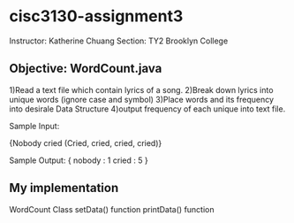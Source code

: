 # cisc3130-assignment3
Instructor: Katherine Chuang 
Section: TY2 
Brooklyn College

## Objective: WordCount.java
1)Read a text file which contain lyrics of a song. 
2)Break down lyrics into unique words (ignore case and symbol)
3)Place words and its frequency into desirale Data Structure
4)output frequency of each unique into text file.

Sample Input:

{Nobody cried (Cried, cried, cried, cried)}

Sample Output:
{
 nobody : 1
 cried : 5
}

## My implementation
WordCount Class
setData() function 
printData() function




